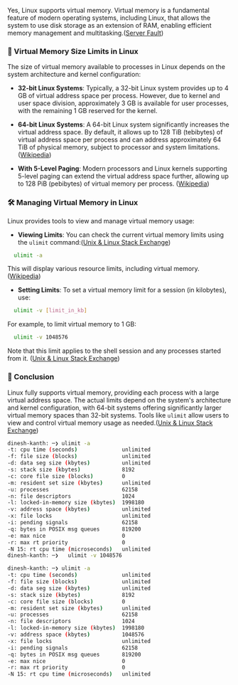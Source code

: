 Yes, Linux supports virtual memory. Virtual memory is a fundamental feature of modern operating systems, including Linux, that allows the system to use disk storage as an extension of RAM, enabling efficient memory management and multitasking.([Server Fault][1])

### 📐 Virtual Memory Size Limits in Linux

The size of virtual memory available to processes in Linux depends on the system architecture and kernel configuration:

* **32-bit Linux Systems**: Typically, a 32-bit Linux system provides up to 4 GB of virtual address space per process. However, due to kernel and user space division, approximately 3 GB is available for user processes, with the remaining 1 GB reserved for the kernel.&#x20;

* **64-bit Linux Systems**: A 64-bit Linux system significantly increases the virtual address space. By default, it allows up to 128 TiB (tebibytes) of virtual address space per process and can address approximately 64 TiB of physical memory, subject to processor and system limitations. ([Wikipedia][2])

* **With 5-Level Paging**: Modern processors and Linux kernels supporting 5-level paging can extend the virtual address space further, allowing up to 128 PiB (pebibytes) of virtual memory per process. ([Wikipedia][3])

### 🛠️ Managing Virtual Memory in Linux

Linux provides tools to view and manage virtual memory usage:

* **Viewing Limits**: You can check the current virtual memory limits using the `ulimit` command:([Unix & Linux Stack Exchange][4])

```bash
  ulimit -a
```

This will display various resource limits, including virtual memory.([Wikipedia][5])

* **Setting Limits**: To set a virtual memory limit for a session (in kilobytes), use:

```bash
  ulimit -v [limit_in_kb]
```

For example, to limit virtual memory to 1 GB:

```bash
  ulimit -v 1048576
```

Note that this limit applies to the shell session and any processes started from it. ([Unix & Linux Stack Exchange][4])

### 🧠 Conclusion

Linux fully supports virtual memory, providing each process with a large virtual address space. The actual limits depend on the system's architecture and kernel configuration, with 64-bit systems offering significantly larger virtual memory spaces than 32-bit systems. Tools like `ulimit` allow users to view and control virtual memory usage as needed.([Unix & Linux Stack Exchange][4])

[1]: https://serverfault.com/questions/138427/what-does-virtual-memory-size-in-top-mean?utm_source=chatgpt.com "What does Virtual memory size in top mean? - Server Fault"
[2]: https://en.wikipedia.org/wiki/X86-64?utm_source=chatgpt.com "X86-64"
[3]: https://en.wikipedia.org/wiki/Intel_5-level_paging?utm_source=chatgpt.com "Intel 5-level paging"
[4]: https://unix.stackexchange.com/questions/28678/how-to-limit-available-virtual-memory-per-process?utm_source=chatgpt.com "How to limit available virtual memory per process [duplicate]"
[5]: https://en.wikipedia.org/wiki/Zswap?utm_source=chatgpt.com "Zswap"

```bash
dinesh-kanth: ─❯ ulimit -a
-t: cpu time (seconds)              unlimited
-f: file size (blocks)              unlimited
-d: data seg size (kbytes)          unlimited
-s: stack size (kbytes)             8192
-c: core file size (blocks)         0
-m: resident set size (kbytes)      unlimited
-u: processes                       62158
-n: file descriptors                1024
-l: locked-in-memory size (kbytes)  1998180
-v: address space (kbytes)          unlimited
-x: file locks                      unlimited
-i: pending signals                 62158
-q: bytes in POSIX msg queues       819200
-e: max nice                        0
-r: max rt priority                 0
-N 15: rt cpu time (microseconds)   unlimited
dinesh-kanth: ─❯   ulimit -v 1048576

dinesh-kanth: ─❯ ulimit -a
-t: cpu time (seconds)              unlimited
-f: file size (blocks)              unlimited
-d: data seg size (kbytes)          unlimited
-s: stack size (kbytes)             8192
-c: core file size (blocks)         0
-m: resident set size (kbytes)      unlimited
-u: processes                       62158
-n: file descriptors                1024
-l: locked-in-memory size (kbytes)  1998180
-v: address space (kbytes)          1048576
-x: file locks                      unlimited
-i: pending signals                 62158
-q: bytes in POSIX msg queues       819200
-e: max nice                        0
-r: max rt priority                 0
-N 15: rt cpu time (microseconds)   unlimited
```
